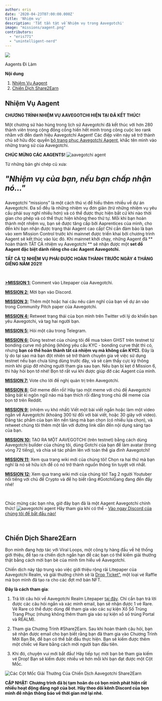 ```yaml
---
author: eris
date: '2020-04-23T07:00:00.000Z'
title: 'Nhiệm vụ'
description: 'Tất tần tật về Nhiệm vụ trong Aavegotchi'
image: "missions/aagent.png"
contributors:
  - "eris771"
  - "unintelligent-nerd"
---
```


<div class="headerImageContainer">
<img src="/missions/aagent.png" class="headerImage">
<p class="headerImageText">Aagents Đi Làm</p>
</div>

<div class="contentsBox">

**Nội dung**

<ol>
<li><a href=#the-aagent-missions>Nhiệm Vụ Aagent</a></li>
<li><a href=#share2earn-litepaper-campaign>Chiến Dịch Share2Earn</a></li>
</ol>

</div>

## Nhiệm Vụ Aagent

**CHƯƠNG TRÌNH NHIỆM VỤ AAVEGOTCHI HIỆN TẠI ĐÃ KẾT THÚC!**

Một chương sử hào hùng trong lịch sử Aavegotchi đã kết thúc với hơn 280 thành viên trong cộng đồng cống hiến hết mình trong công cuộc leo rank nhằm với đến danh hiệu Aavegotchi Aagent! Các điệp viên này sẽ trở thành chủ sỡ hữu độc quyền [bộ trang phục Aavegotchi Aagent](/wearables#aagent-wearables-set), khắc tên mình vào những trang sử của Aavegotchi.

**CHÚC MỪNG CÁC AAGENTS!** <img src="/missions/tinyagent.png" alt = "aavegotchi agent" />


Từ những bản ghi chép cũ xưa:

<p style="font-size:25px; font-style: italic;"><b>"Nhiệm vụ của bạn, nếu bạn chấp nhận nó..."</b></p>

Aavegotchi “missions” là một cách thú vị để hiểu thêm nhiều về dự án Aavegotchi. Đa số đều là những nhiệm vụ đơn giản (trừ những nhiệm vụ yêu cầu phải suy nghĩ nhiều hơn) và có thể được thực hiện bất cứ khi nào thời gian cho phép và có thể thực hiện không theo thứ tự. Mỗi khi bạn hoàn thành một nhiệm vụ, bạn sẽ được tăng cấp bởi Aaprentices của mình, cho đến khi bạn nhận được trạng thái Aagent cao cấp! Chỉ cần đảm bảo là bạn vào xem Mission Control trước khi mainnet được triển khai bởi chương trình Aagent sẽ kết thúc vào lúc đó. Khi mainnet khởi chạy, những Aagent đã ** hoàn thành TẤT CẢ nhiệm vụ Aavegotchi ** sẽ nhận được một **set đồ Aagent đặc biệt dành riêng cho các Aagent Aavegotchi.**

**TẤT CẢ 12 NHIỆM VỤ PHẢI ĐƯỢC HOÀN THÀNH TRƯỚC NGÀY 4 THÁNG GIÊNG NĂM 2021!**

&nbsp;


[**>MISSION 1:**](https://aavegotchi.medium.com/aavegotchi-community-update-3-4d733e8275e) Comment vào Litepaper của Aavegotchi.

[**MISSION 2:**](https://aavegotchi.medium.com/aavegotchi-community-update-4-1744633c3fc4) Mời bạn vào Discord.

[**MISSION 3:**](https://aavegotchi.medium.com/aavegotchi-community-update-5-39d240b3bd13) Thêm một hoặc hai câu nêu cảm nghĩ của bạn về dự án vào trong Community Pitch paper của Aavegotchi.

[**MISSION 4:**](https://aavegotchi.medium.com/aavegotchi-community-update-6-ecece9ba73de) Retweet trạng thái của bọn mình trên Twitter với lý do khiến bạn yêu Aavegotchi, và tag hai người bạn.

[**MISSION 5:**](https://aavegotchi.medium.com/aavegotchi-community-update-7-a8f1ce2b297d) Hỏi một câu trong Telegram.

[**MISSION 6:**](https://aavegotchi.medium.com/aavegotchi-community-update-8-8e2bcba353b9) Dùng testnet của chúng tôi để mua token GHST trên testnet từ bonding curve mô phỏng (không yêu cầu KYC - bonding curve thật thì có, nhưng **bạn có thể hoàn thành tất cả nhiệm vụ mà không cần KYC).** Đây là lý do tại sao mà bạn đột nhiên sẽ trở thành chuyên gia về việc sử dụng testnet nếu bạn chưa từng dùng trước đây, và sẽ cảm thấy cực kỳ thông minh khi giúp đỡ những người tham gia sau bạn. Nếu bạn bị kẹt ở Mission 6, thì hãy hỏi bọn tớ nhé! Bọn tớ rất vui khi được giúp đỡ các Aagent của mình.

[**MISSION 7:**](https://aavegotchi.medium.com/aavegotchi-community-update-9-3c297c4ae645) Vote cho lời đề nghị quản trị trên Aavegotchi.

[**MISSION 8:**](https://aavegotchi.medium.com/aavegotchi-community-update-10-d0b8af0df301) Giờ meme đến rồi! Hãy tạo một meme với chủ đề Aavegotchi bằng bất kì ngôn ngữ nào mà bạn thích rồi đăng trong chủ đề meme của bọn tớ trên Reddit.

[**MISSION 9:**](https://aavegotchi.medium.com/aavegotchi-community-update-12-7f85605e33dd) (nhiệm vụ khó nhất) Viết một bài viết ngắn hoặc làm một video ngắn về Aavegotchi (khoảng 300 từ đối với bài viết, hoặc 30 giây với video). Đăng tác phẩm của bạn lên nền tảng mà bạn chọn (có nhiều lựa chọn), và retweet chúng tôi thêm một lần với đường link dẫn đến nội dụng sáng tạo của bạn.

[**MISSION 10:**](https://aavegotchi.medium.com/aavegotchi-dev-update-3-mission-10-46bd59837936) TẠO RA MỘT AAVEGOTCHI (trên testnet) bằng cách dùng Aavegotchi builder của chúng tôi, dùng Gotchi của bạn để làm avatar (trong vòng 72 tiếng), và chia sẻ tác phẩm lên với toàn thể gia đình Aavegotchi!

[**MISSION 11:**](https://aavegotchi.medium.com/aavegotchi-community-update-16-b4db0f05b44) Xem qua trang wiki mới của chúng tôi! Chọn ra hai thứ mà bạn nghĩ là nó sẽ hữu ích để có nó trở thành nguồn thông tin tuyệt vời nhất.

[**MISSION 12:**](https://aavegotchi.medium.com/aavegotchi-community-update-18-dbaa35b1ed50) Xem qua trang wiki mới của chúng tôi! Tag 2 người Youtuber nổi tiếng với chủ đề Crypto và để họ biết rằng #GotchiGang đang đến đấy nhé!

&nbsp;

Chúc mừng các bạn nha, giờ đây bạn đã là một Aagent Aavegotchi chính thức! <img src="/missions/tinyagent.png" alt = "aavegotchi agent" /> Hãy tham gia khi có thể - [Vào ngay Discord của chúng tôi để bắt đầu nào!](https://discord.com/invite/NPwnWB6)

&nbsp; &nbsp;

## Chiến Dịch Share2Earn

Bọn mình đang hợp tác với Viral Loops, một công ty hàng đầu về hệ thống giới thiệu, để tạo ra chiến dịch ngắn hạn để các bạn có thể kiếm giải thưởng thật bằng cách mời bạn bè của mình tìm hiểu về Aavegotchi.

Chiến dịch này tập trung vào việc giới thiệu rộng rãi Litepaper của Aavegotchi Realm, và giải thưởng chính sẽ là [Drop Ticket"](/metaverse#drop-tickets), một loại vé Raffle mà bọn mình đã tạo ra cho các đợt mở bán NFT.

**Đây là cách tham gia**:

1. Trả lời câu hỏi về Aavegotchi Realm Litepaper [tại đây](https://gotchigang.typeform.com/to/gYuY3bxN#referralcode=MU92ddy). Chỉ cần bạn trả lời được các câu hỏi ngắn và xác minh email, bạn sẽ nhận được 1 vé Rare. Vé Rare có thể được dùng để tham gia vào các sự kiện Xổ Số Trúng Trang Phục (nhưng không thêm tham gia vào sự kiện xổ số trúng Portal và REALM).

2. Tham gia Chương Trình #Share2Earn. Sau khi hoàn thành câu hỏi, bạn sẽ nhận được email cho bạn biết rằng bạn đã tham gia vào Chương Trình Mời Bạn Bè, để bạn có thể bắt đầu thực hiện. Bạn sẽ kiếm được thêm một chiếc vé Rare bằng cách mời người bạn đầu tiên.

3. Khi đó, chuyện vui mới bắt đầu! Hãy tiếp tục mời bạn bè tham gia kiếm vé Drop! Bạn sẽ kiếm được nhiều vé hơn mỗi khi bạn đạt được một Cột Mốc.

<img class="bodyImage" src="/missions/share2earn-reward-tiers.png" alt="Các Cột Mốc Giải Thưởng Của Chiến Dịch Aavegotchi Share2Earn" />

**CẬP NHẬT: Chương trình đã bị tạm hoãn do có bọn mình phát hiện rất nhiều hoạt động đáng ngờ của bot. Hãy theo dõi kênh Discord của bọn mình để nhận thông báo về thời gian mở lại nhé.**